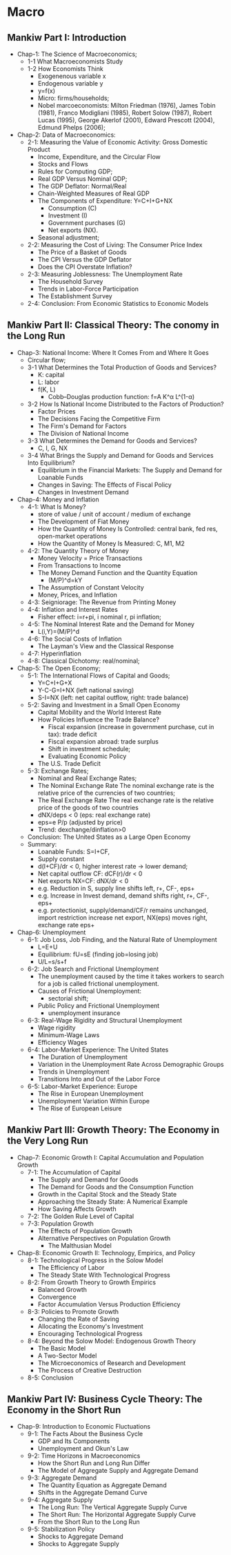 # Macro

## Mankiw Part I: Introduction
- Chap-1: The Science of Macroeconomics;
	- 1-1 What Macroeconomists Study
	- 1-2 How Economists Think
		- Exogenenous variable x
		- Endogenous variable y
		- y=f(x)
		- Micro: firms/households;
		- Nobel marcoeconomists: Milton Friedman (1976), James Tobin (1981), Franco Modigliani (1985), Robert Solow (1987), Robert Lucas (1995), George Akerlof (2001), Edward Prescott (2004), Edmund Phelps (2006);
- Chap-2: Data of Macroeconomics:
	- 2-1: Measuring the Value of Economic Activity: Gross Domestic Product
		- Income, Expenditure, and the Circular Flow
		- Stocks and Flows
		- Rules for Computing GDP;
		- Real GDP Versus Nominal GDP;
		- The GDP Deflator: Normal/Real
		- Chain-Weighted Measures of Real GDP
		- The Components of Expenditure: Y=C+I+G+NX
			- Consumption (C)
			- Investment (I)
			- Government purchases (G)
			- Net exports (NX).
		- Seasonal adjustment;
	- 2-2: Measuring the Cost of Living: The Consumer Price Index
		- The Price of a Basket of Goods
		- The CPI Versus the GDP Deflator
		- Does the CPI Overstate Inflation?
	- 2-3: Measuring Joblessness: The Unemployment Rate
		- The Household Survey
		- Trends in Labor-Force Participation
		- The Establishment Survey
	- 2-4: Conclusion: From Economic Statistics to Economic Models

## Mankiw Part II: Classical Theory: The conomy in the Long Run
- Chap-3: National Income: Where It Comes From and Where It Goes
	- Circular flow;
	- 3-1 What Determines the Total Production of Goods and Services?
		- K: capital
		- L: labor
		- f(K, L)
			- Cobb–Douglas production function: f=A K^α L^(1-α)
	- 3-2 How Is National Income Distributed to the Factors of Production?
		- Factor Prices
		- The Decisions Facing the Competitive Firm
		- The Firm's Demand for Factors
		- The Division of National Income
	- 3-3 What Determines the Demand for Goods and Services?
		- C, I, G, NX
	- 3-4 What Brings the Supply and Demand for Goods and Services Into Equilibrium?
		- Equilibrium in the Financial Markets: The Supply and Demand for Loanable Funds
		- Changes in Saving: The Effects of Fiscal Policy
		- Changes in Investment Demand
- Chap-4: Money and Inflation
	- 4-1: What Is Money?
		- store of value / unit of account / medium of exchange
		- The Development of Fiat Money
		- How the Quantity of Money Is Controlled: central bank, fed res, open-market operations
		- How the Quantity of Money Is Measured: C, M1, M2
	- 4-2: The Quantity Theory of Money
		- Money Velocity = Price Transactions
		- From Transactions to Income
		- The Money Demand Function and the Quantity Equation
			- (M/P)^d=kY
		- The Assumption of Constant Velocity
		- Money, Prices, and Inflation
	- 4-3: Seigniorage: The Revenue from Printing Money
	- 4-4: Inflation and Interest Rates
		- Fisher effect: i=r+pi, i nominal r, pi inflation;
	- 4-5: The Nominal Interest Rate and the Demand for Money
		- L(i,Y)=(M/P)^d
	- 4-6: The Social Costs of Inflation
		- The Layman's View and the Classical Response
	- 4-7: Hyperinflation
	- 4-8: Classical Dichotomy: real/nominal;
- Chap-5: The Open Economy;
	- 5-1: The International Flows of Capital and Goods;
		- Y=C+I+G+X
		- Y-C-G=I+NX (left national saving)
		- S-I=NX (left: net capital outflow, right: trade balance)
	- 5-2: Saving and Investment in a Small Open Economy
		- Capital Mobility and the World Interest Rate
		- How Policies Influence the Trade Balance?
			- Fiscal expansion (increase in government purchase, cut in tax): trade deficit
			- Fiscal expansion abroad: trade surplus
			- Shift in investment schedule;
			- Evaluating Economic Policy
		- The U.S. Trade Deficit
	- 5-3: Exchange Rates;
		- Nominal and Real Exchange Rates;
		- The Nominal Exchange Rate The nominal exchange rate is the relative price of the currencies of two countries;
		- The Real Exchange Rate The real exchange rate is the relative price of the goods of two countries
		- dNX/deps < 0 (eps: real exchange rate)
		- eps=e P/p (adjusted by price)
		- Trend: dexchange/dinflation>0
	- Conclusion: The United States as a Large Open Economy
	- Summary:
		- Loanable Funds: S=I+CF,
		- Supply constant
		- d(I+CF)/dr < 0, higher interest rate -> lower demand;
		- Net capital outflow CF: dCF(r)/dr < 0
		- Net exports NX=CF: dNX/dr < 0
		- e.g. Reduction in S, supply line shifts left, r+, CF-, eps+
		- e.g. Increase in Invest demand, demand shifts right, r+, CF-, eps+
		- e.g. protectionist, supply/demand/CF/r remains unchanged, import restriction increase net export, NX(eps) moves right, exchange rate eps+
- Chap-6: Unemployment
	- 6-1: Job Loss, Job Finding, and the Natural Rate of Unemployment
		- L=E+U
		- Equilibrium: fU=sE (finding job=losing job)
		- U/L=s/s+f
	- 6-2: Job Search and Frictional Unemployment
		- The unemployment caused by the time it takes workers to search for a job is called frictional unemployment.
		- Causes of Frictional Unemployment:
			- sectorial shift;
		- Public Policy and Frictional Unemployment
			- unemployment insurance
	- 6-3: Real-Wage Rigidity and Structural Unemployment
		- Wage rigidity
		- Minimum-Wage Laws
		- Efficiency Wages
	- 6-4: Labor-Market Experience: The United States
		- The Duration of Unemployment
		- Variation in the Unemployment Rate Across Demographic Groups
		- Trends in Unemployment
		- Transitions Into and Out of the Labor Force
	- 6-5: Labor-Market Experience: Europe
		- The Rise in European Unemployment
		- Unemployment Variation Within Europe
		- The Rise of European Leisure

## Mankiw Part III: Growth Theory: The Economy in the Very Long Run
- Chap-7: Economic Growth I: Capital Accumulation and Population Growth
	- 7-1: The Accumulation of Capital
		- The Supply and Demand for Goods
		- The Demand for Goods and the Consumption Function
		- Growth in the Capital Stock and the Steady State
		- Approaching the Steady State: A Numerical Example
		- How Saving Affects Growth
	- 7-2: The Golden Rule Level of Capital
	- 7-3: Population Growth
		- The Effects of Population Growth
		- Alternative Perspectives on Population Growth
			- The Malthusian Model
- Chap-8: Economic Growth II: Technology, Empirics, and Policy
	- 8-1: Technological Progress in the Solow Model
		- The Efficiency of Labor
		- The Steady State With Technological Progress
	- 8-2: From Growth Theory to Growth Empirics
		- Balanced Growth
		- Convergence
		- Factor Accumulation Versus Production Efficiency
	- 8-3: Policies to Promote Growth
		- Changing the Rate of Saving
		- Allocating the Economy's Investment
		- Encouraging Technological Progress
	- 8-4: Beyond the Solow Model: Endogenous Growth Theory
		- The Basic Model
		- A Two-Sector Model
		- The Microeconomics of Research and Development
		- The Process of Creative Destruction
	- 8-5: Conclusion

## Mankiw Part IV: Business Cycle Theory: The Economy in the Short Run
- Chap-9: Introduction to Economic Fluctuations
	- 9-1: The Facts About the Business Cycle
		- GDP and Its Components
		- Unemployment and Okun's Law
	- 9-2: Time Horizons in Macroeconomics
		- How the Short Run and Long Run Differ
		- The Model of Aggregate Supply and Aggregate Demand
	- 9-3: Aggregate Demand
		- The Quantity Equation as Aggregate Demand
		- Shifts in the Aggregate Demand Curve
	- 9-4: Aggregate Supply
		- The Long Run: The Vertical Aggregate Supply Curve
		- The Short Run: The Horizontal Aggregate Supply Curve
		- From the Short Run to the Long Run
	- 9-5: Stabilization Policy
		- Shocks to Aggregate Demand
		- Shocks to Aggregate Supply